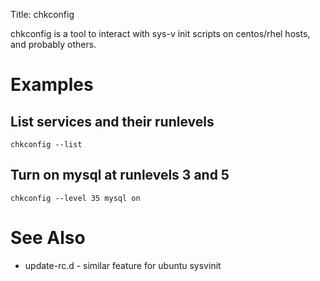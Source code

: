 Title: chkconfig

chkconfig is a tool to interact with sys-v init scripts on centos/rhel hosts, and probably others.

# Examples

## List services and their runlevels

```
chkconfig --list
```

## Turn on mysql at runlevels 3 and 5

```
chkconfig --level 35 mysql on
```

# See Also

- update-rc.d - similar feature for ubuntu sysvinit
